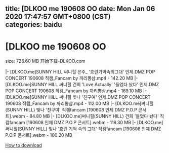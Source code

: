
title: [DLKOO me 190608 OO
date: Mon Jan 06 2020 17:47:57 GMT+0800 (CST)    
categories: baidu
---

# [DLKOO me 190608 OO
size: 726.60 MB
 开始下载-DLKOO.com
 
|- [DLKOO.me]SUNNY HILL 써니힐 은주_ '흐린기억속의그대' 인제.DMZ POP CONCERT 190608 직캠_Fancam by 까리뽕삼.mp4 - 142.20 MB
|- [DLKOO.me]SUNNY HILL 써니힐 건희 'Love Actually' '들었다 놨다' 인제.DMZ POP CONCERT 190608 직캠_Fancam by 까리뽕삼.mp4 - 169.10 MB
|- [DLKOO.me]SUNNY HILL 써니힐 빛나 '친구여'  인제.DMZ POP CONCERT 190608 직캠_Fancam by 까리뽕삼.mp4 - 112.00 MB
|- [DLKOO.me]써니힐(SUNNY HILL) 빛나 '친구여' 직캠fancam [190608 인제 DMZ P.O.P 콘서트].webm - 84.80 MB
|- [DLKOO.me]써니힐(SUNNY HILL) 건희 '들었다 놨다' 직캠fancam [190608 인제 DMZ P.O.P 콘서트].webm - 118.30 MB
|- [DLKOO.me]써니힐(SUNNY HILL) 빛나 '흐린 기억 속의 그대' 직캠fancam [190608 인제 DMZ P.O.P 콘서트].webm - 100.20 MB

[How to download](https://bpcam.bemobtrk.com/go/2ceec3aa-1ca2-46d6-b9ff-aaa5c184517c?jno=3177)